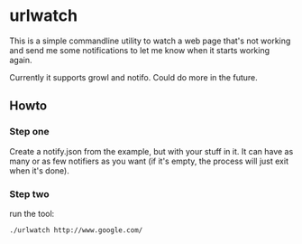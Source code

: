 # urlwatch

This is a simple commandline utility to watch a web page that's not
working and send me some notifications to let me know when it starts
working again.

Currently it supports growl and notifo.  Could do more in the future.

## Howto

### Step one

Create a notify.json from the example, but with your stuff in it.  It
can have as many or as few notifiers as you want (if it's empty, the
process will just exit when it's done).

### Step two

run the tool:

    ./urlwatch http://www.google.com/
